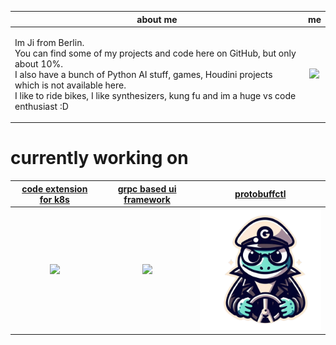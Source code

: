 | about me | me |
|:----------------------:|:---:|
| <p align="left">Im Ji from Berlin.<br> You can find some of my projects and code here on GitHub, but only about 10%.<br> I also have a bunch of Python AI stuff, games, Houdini projects which is not available here.<br> I like to ride bikes, I like synthesizers, kung fu and im a huge vs code enthusiast :D </p> | <img src="https://github.com/ji-soft/ji-soft/blob/main/result1709804787-ezgif.com-resize.gif?raw=true" width="350%" /> |

# currently working on


<div align="center">
	
| [code extension for k8s](https://github.com/ji-podhead/kubyplexer) | [grpc based ui framework](https://github.com/ji-podhead/ji_ui) | [protobuffctl](https://github.com/ji-podhead/protobuffctl) |
|:----------------------:|:---:|:------------------------------------:|
| <img src="https://github.com/ji-soft/kubyplexer/blob/main/images/kubyplexernobg.jpg?raw=true" width="170" /> | <img src="https://github.com/ji-soft/ji_ui/blob/master/images/ji_ui_mascot_3.png?raw=true" width="250" /> |  <img src="https://github.com/ji-podhead/protobuffctl/blob/main/docs/protobuffctl.png?raw=true" width="250" /> | 
</div>
